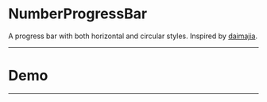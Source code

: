 # NumberProgressBar
A progress bar with both horizontal and circular styles. Inspired by [daimajia](https://github.com/daimajia/NumberProgressBar).

-----

# Demo

-----


